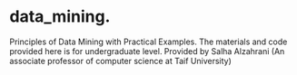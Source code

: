 # data_mining.
Principles of Data Mining with Practical Examples.
The materials and code provided here is for undergraduate level.
Provided by Salha Alzahrani
(An associate professor of computer science at Taif University)
